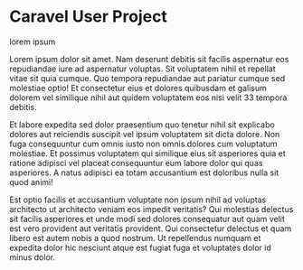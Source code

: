 # Caravel User Project

lorem ipsum

<p>Lorem ipsum dolor sit amet. Nam deserunt debitis sit facilis aspernatur eos repudiandae iure ad aspernatur voluptas. Sit voluptatem nihil et repellat vitae sit quia cumque. Quo tempora repudiandae aut pariatur cumque sed molestiae optio! Et consectetur eius et dolores quibusdam et galisum dolorem vel similique nihil aut quidem voluptatem eos nisi velit 33 tempora debitis. </p><p>Et labore expedita sed dolor praesentium quo tenetur nihil sit explicabo dolores aut reiciendis suscipit vel ipsum voluptatem sit dicta dolore. Non fuga consequuntur cum omnis iusto non omnis dolores cum voluptatum molestiae. Et possimus voluptatem qui similique eius sit asperiores quia et ratione adipisci vel placeat consequuntur eum labore dolor qui quas asperiores. A natus adipisci ea totam accusantium est doloribus nulla sit quod animi! </p><p>Est optio facilis et accusantium voluptate non ipsum nihil ad voluptas architecto ut architecto veniam eos impedit veritatis? Qui molestias delectus sit facilis asperiores et unde modi sed dolores consequatur aut quam velit est vero provident aut veritatis provident. Qui consectetur delectus et quam libero est autem nobis a quod nostrum. Ut repellendus numquam et expedita dolor hic nesciunt atque est fugiat fuga et voluptates dolor id minus dolor. </p>

